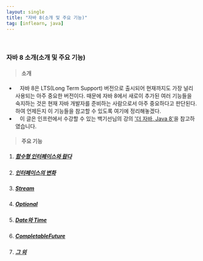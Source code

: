 ```yaml
---
layout: single
title: "자바 8(소개 및 주요 기능)"
tag: [inflearn, java]
---
```


<br>

### 자바 8 소개(소개 및 주요 기능)

> #### 소개

- &nbsp;&nbsp; 자바 8은 LTS(Long Term Support) 버전으로 출시되어 현재까지도 가장 널리 사용되는 아주 중요한 버전이다.
때문에 자바 8에서 새로이 추가된 여러 기능들을 숙지하는 것은 현재 자바 개발자를 준비하는 사람으로서 아주 중요하다고 판단된다. 하여 언제든지 이 기능들을 참고할 수 있도록 여기에 정리해놓겠다.
- &nbsp;&nbsp; 이 글은 인프런에서 수강할 수 있는 백기선님의 강의 ['더 자바, Java 8'](https://www.inflearn.com/course/the-java-java8/dashboard)을 참고하였습니다.

> #### 주요 기능

1. ##### [함수형 인터페이스와 람다](/the-java-8-section-1)
2. ##### [인터페이스의 변화](/the-java-8-section-2)
3. ##### [Stream](/the-java-8-section-3)
4. ##### [Optional](/the-java-8-section-4)
5. ##### [Date와 Time](/the-java-8-section-5)
6. ##### [CompletableFuture](/the-java-8-section-6)
7. ##### [그 외](/the-java-8-section-7)